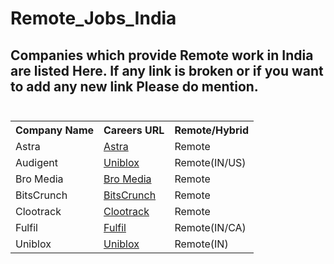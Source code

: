 # Remote_Jobs_India

<!DOCTYPE html>
<html>
<head>
</head>
<body>

<h2>
Companies which provide Remote work in India are listed Here. If any link is broken or if you want to add any new link Please do mention.
<br/>
<br/>
</h2>
<table>
<tr>
<th>Company Name</th>
<th>Careers URL</th>
<th>Remote/Hybrid</th>
</tr>
<td>Astra</td>
<td><a href = "https://www.getastra.com/team-and-culture">Astra</a></td>
<td>Remote</td>
</tr>
<tr>
<td>Audigent</td>
<td><a href = "https://audigent.com/careers/">Uniblox</a></td>
<td>Remote(IN/US)</td>
</tr>
<tr>
<td>Bro Media</td>
<td><a href = "https://www.bro-media.net/">Bro Media</a></td>
<td>Remote</td>
</tr>
<tr>
<td>BitsCrunch</td>
<td><a href = "https://bitscrunch.com/careers">BitsCrunch</a></td>
<td>Remote</td>
</tr>
<tr>
<td>Clootrack</td>
<td><a href = "https://www.clootrack.com/careers">Clootrack</a></td>
<td>Remote</td>
</tr>
<tr>
<td>Fulfil</td>
<td><a href = "https://jobs.fulfil.io/">Fulfil</a></td>
<td>Remote(IN/CA)</td>
</tr>
<tr>
<td>Uniblox</td>
<td><a href = "https://wellfound.com/company/uniblox/jobs">Uniblox</a></td>
<td>Remote(IN)</td>
</tr>
</table>
</body>
</html>